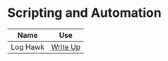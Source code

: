 # Scripting and Automation

| Name                         |Use                    |
|---------------------------------|------------------------------------------|
| Log Hawk                 |<a href="https://github.com/slybdev/Log_hawk/blob/main/README.md">Write Up</a>|           |



